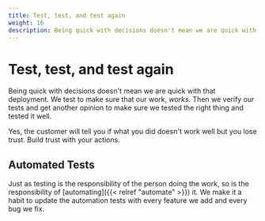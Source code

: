 ```yaml
---
title: Test, test, and test again
weight: 16
description: Being quick with decisions doesn't mean we are quick with that deployment. We test to make sure that our work, _works_. Then we verify our tests and get another opinion to make sure we tested the right thing and tested it well.
---
```


# Test, test, and test again

Being quick with decisions doesn't mean we are quick with that deployment. We test to make sure that our work, _works_. Then we verify our tests and get another opinion to make sure we tested the right thing and tested it well.

Yes, the customer will tell you if what you did doesn't work well but you lose trust. Build trust with your actions.

## Automated Tests

Just as testing is the responsibility of the person doing the work, so is the responsibility of [automating]({{< relref "automate" >}}) it. We make it a habit to update the automation tests with every feature we add and every bug we fix.
